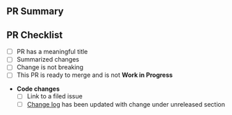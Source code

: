 ## PR Summary

<!-- summarize your PR between here and the checklist -->

## PR Checklist

- [ ] PR has a meaningful title
- [ ] Summarized changes
- [ ] Change is not breaking
- [ ] This PR is ready to merge and is not **Work in Progress**
- **Code changes**
  - [ ] Link to a filed issue
  - [ ] [Change log](https://github.com/Microsoft/PSRule-vscode/blob/main/CHANGELOG.md) has been updated with change under unreleased section
